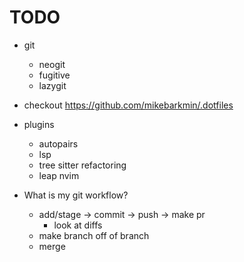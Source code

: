 # TODO

- git
    - neogit
    - fugitive
    - lazygit
- checkout https://github.com/mikebarkmin/.dotfiles

- plugins
    - autopairs
    - lsp
    - tree sitter refactoring
    - leap nvim


- What is my git workflow?
    - add/stage -> commit -> push -> make pr
        - look at diffs
    - make branch off of branch
    - merge
